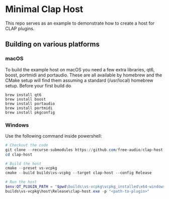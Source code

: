 # Minimal Clap Host

This repo serves as an example to demonstrate how to create a host for CLAP plugins.

## Building on various platforms

### macOS

To build the example host on macOS you need a few extra libraries, qt6, boost, portmidi and portaudio.
These are all available by homebrew and the CMake setup will find them assuming a standard
(/usr/local) homebrew setup. Before your first build do

```shell
brew install qt6
brew install boost
brew install portaudio
brew install portmidi
brew install pkgconfig
```

### Windows

Use the following command inside powershell:
```powershell
# Checkout the code
git clone --recurse-submodules https://github.com/free-audio/clap-host
cd clap-host

# Build the host
cmake --preset vs-vcpkg
cmake --build builds\vs-vcpkg --target clap-host --config Release

# Run the host
$env:QT_PLUGIN_PATH = "$pwd\builds\vs-vcpkg\vcpkg_installed\x64-windows\Qt6\plugins\"
builds\vs-vcpkg\host\Release\clap-host.exe -p "<path-to-plugin>"
```
